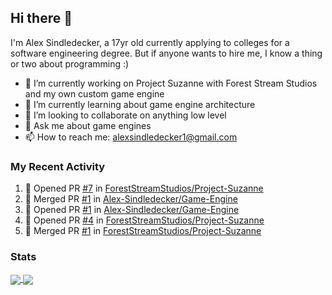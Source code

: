 ## Hi there 👋

I'm Alex Sindledecker, a 17yr old currently applying to colleges for a software engineering degree. But if anyone wants to hire me, I know a thing or two about programming :)

- 🔭 I’m currently working on Project Suzanne with Forest Stream Studios and my own custom game engine
- 🌱 I’m currently learning about game engine architecture
- 👯 I’m looking to collaborate on anything low level
- 💬 Ask me about game engines
- 📫 How to reach me: alexsindledecker1@gmail.com

### My Recent Activity
<!--START_SECTION:activity-->
1. 💪 Opened PR [#7](https://github.com//ForestStreamStudios/Project-Suzanne/pull/7) in [ForestStreamStudios/Project-Suzanne](https://github.com//ForestStreamStudios/Project-Suzanne)
2. 🎉 Merged PR [#1](https://github.com//Alex-Sindledecker/Game-Engine/pull/1) in [Alex-Sindledecker/Game-Engine](https://github.com//Alex-Sindledecker/Game-Engine)
3. 💪 Opened PR [#1](https://github.com//Alex-Sindledecker/Game-Engine/pull/1) in [Alex-Sindledecker/Game-Engine](https://github.com//Alex-Sindledecker/Game-Engine)
4. 💪 Opened PR [#4](https://github.com//ForestStreamStudios/Project-Suzanne/pull/4) in [ForestStreamStudios/Project-Suzanne](https://github.com//ForestStreamStudios/Project-Suzanne)
5. 🎉 Merged PR [#1](https://github.com//ForestStreamStudios/Project-Suzanne/pull/1) in [ForestStreamStudios/Project-Suzanne](https://github.com//ForestStreamStudios/Project-Suzanne)
<!--END_SECTION:activity-->

<div align="left">
  <h3>Stats</h3>
</div>
<div align="left">
  <a href="https://github.com/Alex-Sindledecker" target="_blank">
    <img align="center"
      src="https://github-readme-stats-seven-chi.vercel.app/api?username=Alex-Sindledecker&hide=stars&theme=ayu-mirage">
  </a>
  <a href="https://github.com/search?o=desc&q=user%3AAlex-Sindledecker&s=stars&type=Repositories">
    <img align="center"
      src="https://github-readme-stats-seven-chi.vercel.app/api/top-langs/?username=Alex-Sindledecker&layout=compact&theme=ayu-mirage">
  </a>
</div>
